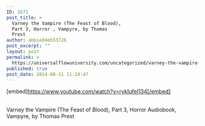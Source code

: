 ```yaml
---
ID: 1671
post_title: >
  Varney the Vampire (The Feast of Blood),
  Part 3, Horror , Vampyre, by Thomas
  Prest
author: abbie04m553726
post_excerpt: ""
layout: post
permalink: >
  https://universalflowuniversity.com/uncategorized/varney-the-vampire-the-feast-of-blood-part-3-horror-vampyre-by-thomas-prest/
published: true
post_date: 2014-08-31 11:28:47
---
```

[embed]https://www.youtube.com/watch?v=rykIufeI134[/embed]</br></br>
<p>Varney the Vampire (The Feast of Blood), Part 3, Horror Audiobook, Vampyre, by Thomas Prest</p>
